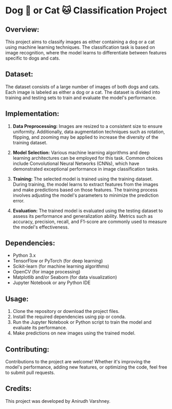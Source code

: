 # **Dog 🐶 or Cat 🐱 Classification Project**

## **Overview:**
This project aims to classify images as either containing a dog or a cat using machine learning techniques. The classification task is based on image recognition, where the model learns to differentiate between features specific to dogs and cats.

## **Dataset:**
The dataset consists of a large number of images of both dogs and cats. Each image is labeled as either a dog or a cat. The dataset is divided into training and testing sets to train and evaluate the model's performance.

## **Implementation:**
1. **Data Preprocessing:** Images are resized to a consistent size to ensure uniformity. Additionally, data augmentation techniques such as rotation, flipping, and zooming may be applied to increase the diversity of the training dataset.
   
2. **Model Selection:** Various machine learning algorithms and deep learning architectures can be employed for this task. Common choices include Convolutional Neural Networks (CNNs), which have demonstrated exceptional performance in image classification tasks.

3. **Training:** The selected model is trained using the training dataset. During training, the model learns to extract features from the images and make predictions based on those features. The training process involves adjusting the model's parameters to minimize the prediction error.

4. **Evaluation:** The trained model is evaluated using the testing dataset to assess its performance and generalization ability. Metrics such as accuracy, precision, recall, and F1-score are commonly used to measure the model's effectiveness.

## **Dependencies:**
- Python 3.x
- TensorFlow or PyTorch (for deep learning)
- Scikit-learn (for machine learning algorithms)
- OpenCV (for image processing)
- Matplotlib and/or Seaborn (for data visualization)
- Jupyter Notebook or any Python IDE

## **Usage:**
1. Clone the repository or download the project files.
2. Install the required dependencies using pip or conda.
3. Run the Jupyter Notebook or Python script to train the model and evaluate its performance.
4. Make predictions on new images using the trained model.

## **Contributing:**
Contributions to the project are welcome! Whether it's improving the model's performance, adding new features, or optimizing the code, feel free to submit pull requests.

## **Credits:**
This project was developed by Anirudh Varshney.
